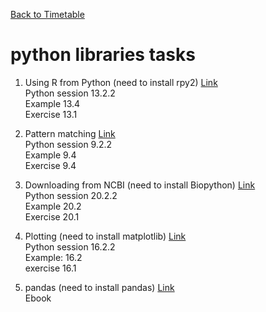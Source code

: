 <a href="https://github.com/joanamarques/python_course"> Back to Timetable</a>


# python libraries tasks

1. Using R from Python (need to install rpy2)
<a href="https://github.com/joanamarques/python_course/day4/2-PythonLibraries/Chapter13_Using_R.pdf"> Link</a> <br>
Python session 13.2.2 <br>
Example 13.4 <br>
Exercise 13.1 <br>


2. Pattern matching 
<a href="https://github.com/joanamarques/python_course/day4/2-PythonLibraries/pattern_matching.pdf"> Link</a> <br>
Python session 9.2.2 <br>
Example 9.4 <br>
Exercise 9.4 <br>

3. Downloading from NCBI (need to install Biopython) 
<a href="https://github.com/joanamarques/python_course/day4/2-PythonLibraries/biopython.pdf"> Link</a> <br>
Python session 20.2.2 <br>
Example 20.2 <br>
Exercise 20.1 <br>



4. Plotting (need to install matplotlib) 
<a href="https://github.com/joanamarques/python_course/day4/2-PythonLibraries/plotting.pdf"> Link</a> <br>
Python session 16.2.2 <br>
Example: 16.2 <br>
exercise 16.1 <br>


5. pandas (need to install pandas)
<a href="https://github.com/joanamarques/python_course/day4/2-PythonLibraries/pandas/"> Link</a> <br>
Ebook <br>

